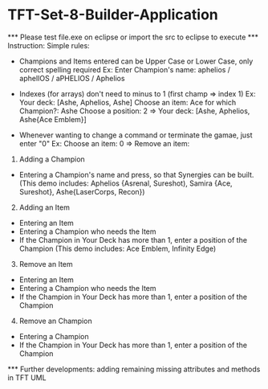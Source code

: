 # TFT-Set-8-Builder-Application
*** Please test file.exe on eclipse or import the src to eclipse to execute
*** Instruction:
Simple rules:
- Champions and Items entered can be Upper Case or Lower Case, only correct spelling required
Ex: Enter Champion's name: aphelios / aphelIOS / aPHELIOS / Aphelios

- Indexes (for arrays) don't need to minus to 1 (first champ => index 1)
Ex: Your deck: [Ashe, Aphelios, Ashe]
Choose an item: Ace
for which Champion?: Ashe
Choose a position: 2
=> Your deck: [Ashe, Aphelios, Ashe{Ace Emblem}]

- Whenever wanting to change a command or terminate the gamae, just enter "0" 
Ex:
Choose an item: 0
=> Remove an item:

1. Adding a Champion
- Entering a Champion's name and press, so that Synergies can be built.
(This demo includes: Aphelios {Asrenal, Sureshot), Samira {Ace, Sureshot}, Ashe{LaserCorps, Recon})
2. Adding an Item
- Entering an Item
- Entering a Champion who needs the Item
- If the Champion in Your Deck has more than 1, enter a position of the Champion
(This demo includes: Ace Emblem, Infinity Edge)
3. Remove an Item
- Entering an Item
- Entering a Champion who needs the Item
- If the Champion in Your Deck has more than 1, enter a position of the Champion

4. Remove an Champion
- Entering a Champion
- If the Champion in Your Deck has more than 1, enter a position of the Champion

*** Further developments: adding remaining missing attributes and methods in TFT UML
